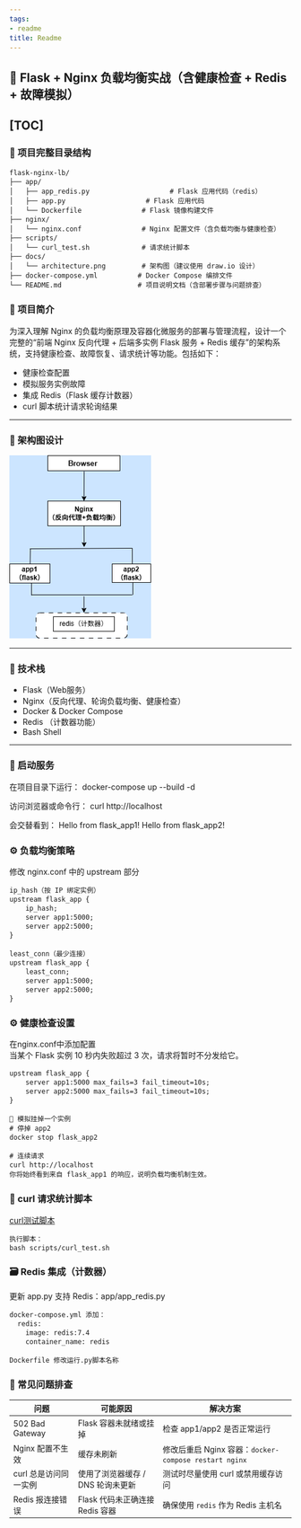 ```yaml
---
tags:
- readme
title: Readme
---
```


## 🚀 Flask + Nginx 负载均衡实战（含健康检查 + Redis + 故障模拟） 

[TOC]
---
###  📁 项目完整目录结构
```plaintext
flask-nginx-lb/
├── app/
│   ├── app_redis.py                    # Flask 应用代码（redis）
│   ├── app.py                    # Flask 应用代码
│   └── Dockerfile               # Flask 镜像构建文件
├── nginx/
│   └── nginx.conf               # Nginx 配置文件（含负载均衡与健康检查）
├── scripts/
│   └── curl_test.sh             # 请求统计脚本
├── docs/
│   └── architecture.png         # 架构图（建议使用 draw.io 设计）
├── docker-compose.yml          # Docker Compose 编排文件
└── README.md                   # 项目说明文档（含部署步骤与问题排查）
```
### 📌 项目简介
为深入理解 Nginx 的负载均衡原理及容器化微服务的部署与管理流程，设计一个完整的“前端 Nginx 反向代理 + 后端多实例 Flask 服务 + Redis 缓存”的架构系统，支持健康检查、故障恢复、请求统计等功能。包括如下：
- 健康检查配置
- 模拟服务实例故障
- 集成 Redis（Flask 缓存计数器）
- curl 脚本统计请求轮询结果

---
### 🧭 架构图设计
![](docs/architecture.drawio.png) 

---
### 🧱 技术栈
- Flask（Web服务）
- Nginx（反向代理、轮询负载均衡、健康检查）
- Docker & Docker Compose
- Redis （计数器功能）
- Bash Shell

---

### 📌 启动服务
在项目目录下运行：
docker-compose up --build -d

访问浏览器或命令行：
curl http://localhost

会交替看到：
Hello from flask_app1!
Hello from flask_app2!

### ⚙️ 负载均衡策略
修改 nginx.conf 中的 upstream 部分
```
ip_hash（按 IP 绑定实例）
upstream flask_app {
    ip_hash;
    server app1:5000;
    server app2:5000;
}

least_conn（最少连接）
upstream flask_app {
    least_conn;
    server app1:5000;
    server app2:5000;
}
```

### ⚙️ 健康检查设置
在nginx.conf中添加配置  
当某个 Flask 实例 10 秒内失败超过 3 次，请求将暂时不分发给它。
```
upstream flask_app {
    server app1:5000 max_fails=3 fail_timeout=10s;
    server app2:5000 max_fails=3 fail_timeout=10s;
}

🧪 模拟挂掉一个实例
# 停掉 app2
docker stop flask_app2

# 连续请求
curl http://localhost
你将始终看到来自 flask_app1 的响应，说明负载均衡机制生效。
```
### 🔁 curl 请求统计脚本
[curl测试脚本](scripts/curl_test.sh)  

```
执行脚本：
bash scripts/curl_test.sh
```

### 🗃️ Redis 集成（计数器）
更新 app.py 支持 Redis：app/app_redis.py
```
docker-compose.yml 添加：
  redis:
    image: redis:7.4
    container_name: redis

Dockerfile 修改运行.py脚本名称
```

### 🧯 常见问题排查

| 问题                  | 可能原因                          | 解决方案                                              |
| --------------------- | --------------------------------- | ----------------------------------------------------- |
| 502 Bad Gateway       | Flask 容器未就绪或挂掉            | 检查 app1/app2 是否正常运行                           |
| Nginx 配置不生效      | 缓存未刷新                        | 修改后重启 Nginx 容器：`docker-compose restart nginx` |
| curl 总是访问同一实例 | 使用了浏览器缓存 / DNS 轮询未更新 | 测试时尽量使用 curl 或禁用缓存访问                    |
| Redis 报连接错误      | Flask 代码未正确连接 Redis 容器   | 确保使用 `redis` 作为 Redis 主机名                    |







